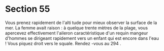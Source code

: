 # Section 55

Vous prenez rapidement de l'alti tude pour mieux observer la surface de la mer. La femme
avait raison : à quelque trente mètres de la plage, vous apercevez effectivement l'aileron
caractéristique d'un requin mangeur d'hommes se dirigeant rapidement vers un enfant qui
est encore dans l'eau  ! Vous piquez droit vers le squale. Rendez -vous au  294 .